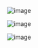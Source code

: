 ![image](https://user-images.githubusercontent.com/122768076/221464515-a16b6667-7601-4abb-b0be-990c1989dab9.png)


![image](https://user-images.githubusercontent.com/122768076/221464542-ba4444ce-151d-4663-b382-78e0e14864c3.png)

![image](https://user-images.githubusercontent.com/122768076/221464570-0f487b18-472f-407b-87c1-051a69a0dc2f.png)
